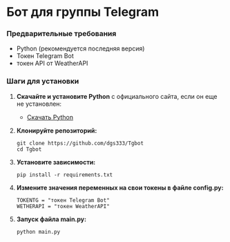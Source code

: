 # Бот для группы Telegram

### Предварительные требования

- Python (рекомендуется последняя версия)
- Токен Telegram Bot
- токен API от WeatherAPI 

### Шаги для установки

1. **Скачайте и установите Python** с официального сайта, если он еще не установлен:
   - [Скачать Python](https://www.python.org/downloads/)

2. **Клонируйте репозиторий:**<br>
   ```bash<br>
   git clone https://github.com/dgs333/Tgbot
   cd Tgbot
3. **Установите зависимости:**<br>
   ```bash<br>
   pip install -r requirements.txt
4. **Измените значения переменных на свои токены в файле config.py:**<br>
   ```bash<br>
   TOKENTG = "токен Telegram Bot"
   WETHERAPI = "токен WeatherAPI"
5. **Запуск файла main.py:**<br>
   ```bash<br>
   python main.py
